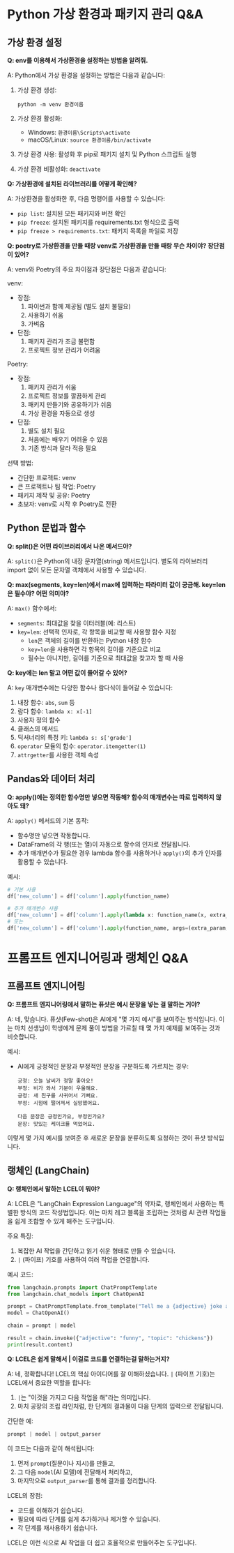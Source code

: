 # Python 가상 환경과 패키지 관리 Q&A

## 가상 환경 설정

**Q: env를 이용해서 가상환경을 설정하는 방법을 알려줘.**

A: Python에서 가상 환경을 설정하는 방법은 다음과 같습니다:

1. 가상 환경 생성:
   ```
   python -m venv 환경이름
   ```

2. 가상 환경 활성화:
   - Windows: `환경이름\Scripts\activate`
   - macOS/Linux: `source 환경이름/bin/activate`

3. 가상 환경 사용: 활성화 후 pip로 패키지 설치 및 Python 스크립트 실행

4. 가상 환경 비활성화: `deactivate`

**Q: 가상환경에 설치된 라이브러리를 어떻게 확인해?**

A: 가상환경을 활성화한 후, 다음 명령어를 사용할 수 있습니다:
- `pip list`: 설치된 모든 패키지와 버전 확인
- `pip freeze`: 설치된 패키지를 requirements.txt 형식으로 출력
- `pip freeze > requirements.txt`: 패키지 목록을 파일로 저장

**Q: poetry로 가상환경을 만들 때랑 venv로 가상환경을 만들 때랑 무슨 차이야? 장단점이 있어?**

A: venv와 Poetry의 주요 차이점과 장단점은 다음과 같습니다:

venv:
- 장점:
  1. 파이썬과 함께 제공됨 (별도 설치 불필요)
  2. 사용하기 쉬움
  3. 가벼움
- 단점:
  1. 패키지 관리가 조금 불편함
  2. 프로젝트 정보 관리가 어려움

Poetry:
- 장점:
  1. 패키지 관리가 쉬움
  2. 프로젝트 정보를 깔끔하게 관리
  3. 패키지 만들기와 공유하기가 쉬움
  4. 가상 환경을 자동으로 생성
- 단점:
  1. 별도 설치 필요
  2. 처음에는 배우기 어려울 수 있음
  3. 기존 방식과 달라 적응 필요

선택 방법:
- 간단한 프로젝트: venv
- 큰 프로젝트나 팀 작업: Poetry
- 패키지 제작 및 공유: Poetry
- 초보자: venv로 시작 후 Poetry로 전환

## Python 문법과 함수

**Q: split()은 어떤 라이브러리에서 나온 메서드야?**

A: `split()`은 Python의 내장 문자열(string) 메서드입니다. 별도의 라이브러리 import 없이 모든 문자열 객체에서 사용할 수 있습니다.

**Q: max(segments, key=len)에서 max에 입력하는 파라미터 값이 궁금해. key=len은 필수야? 어떤 의미야?**

A: `max()` 함수에서:
- `segments`: 최대값을 찾을 이터러블(예: 리스트)
- `key=len`: 선택적 인자로, 각 항목을 비교할 때 사용할 함수 지정
  - `len`은 객체의 길이를 반환하는 Python 내장 함수
  - `key=len`을 사용하면 각 항목의 길이를 기준으로 비교
  - 필수는 아니지만, 길이를 기준으로 최대값을 찾고자 할 때 사용

**Q: key에는 len 말고 어떤 값이 들어갈 수 있어?**

A: `key` 매개변수에는 다양한 함수나 람다식이 들어갈 수 있습니다:

1. 내장 함수: `abs`, `sum` 등
2. 람다 함수: `lambda x: x[-1]`
3. 사용자 정의 함수
4. 클래스의 메서드
5. 딕셔너리의 특정 키: `lambda s: s['grade']`
6. `operator` 모듈의 함수: `operator.itemgetter(1)`
7. `attrgetter`를 사용한 객체 속성

## Pandas와 데이터 처리

**Q: apply()에는 정의한 함수명만 넣으면 작동해? 함수의 매개변수는 따로 입력하지 않아도 돼?**

A: `apply()` 메서드의 기본 동작:
- 함수명만 넣으면 작동합니다.
- DataFrame의 각 행(또는 열)이 자동으로 함수의 인자로 전달됩니다.
- 추가 매개변수가 필요한 경우 lambda 함수를 사용하거나 `apply()`의 추가 인자를 활용할 수 있습니다.

예시:
```python
# 기본 사용
df['new_column'] = df['column'].apply(function_name)

# 추가 매개변수 사용
df['new_column'] = df['column'].apply(lambda x: function_name(x, extra_param=value))
# 또는
df['new_column'] = df['column'].apply(function_name, args=(extra_param,))
```


# 프롬프트 엔지니어링과 랭체인 Q&A

## 프롬프트 엔지니어링

**Q: 프롬프트 엔지니어링에서 말하는 퓨샷은 예시 문장을 넣는 걸 말하는 거야?**

A: 네, 맞습니다. 퓨샷(Few-shot)은 AI에게 "몇 가지 예시"를 보여주는 방식입니다. 이는 마치 선생님이 학생에게 문제 풀이 방법을 가르칠 때 몇 가지 예제를 보여주는 것과 비슷합니다.

예시:
- AI에게 긍정적인 문장과 부정적인 문장을 구분하도록 가르치는 경우:
  ```
  긍정: 오늘 날씨가 정말 좋아요!
  부정: 비가 와서 기분이 우울해요.
  긍정: 새 친구를 사귀어서 기뻐요.
  부정: 시험에 떨어져서 실망했어요.

  다음 문장은 긍정인가요, 부정인가요?
  문장: 맛있는 케이크를 먹었어요.
  ```

이렇게 몇 가지 예시를 보여준 후 새로운 문장을 분류하도록 요청하는 것이 퓨샷 방식입니다.

## 랭체인 (LangChain)

**Q: 랭체인에서 말하는 LCEL이 뭐야?**

A: LCEL은 "LangChain Expression Language"의 약자로, 랭체인에서 사용하는 특별한 방식의 코드 작성법입니다. 이는 마치 레고 블록을 조립하는 것처럼 AI 관련 작업들을 쉽게 조합할 수 있게 해주는 도구입니다.

주요 특징:
1. 복잡한 AI 작업을 간단하고 읽기 쉬운 형태로 만들 수 있습니다.
2. `|` (파이프) 기호를 사용하여 여러 작업을 연결합니다.

예시 코드:
```python
from langchain.prompts import ChatPromptTemplate
from langchain.chat_models import ChatOpenAI

prompt = ChatPromptTemplate.from_template("Tell me a {adjective} joke about {topic}")
model = ChatOpenAI()

chain = prompt | model

result = chain.invoke({"adjective": "funny", "topic": "chickens"})
print(result.content)
```

**Q: LCEL은 쉽게 말해서 | 이걸로 코드를 연결하는걸 말하는거지?**

A: 네, 정확합니다! LCEL의 핵심 아이디어를 잘 이해하셨습니다. `|` (파이프 기호)는 LCEL에서 중요한 역할을 합니다:

1. `|`는 "이것을 가지고 다음 작업을 해"라는 의미입니다.
2. 마치 공장의 조립 라인처럼, 한 단계의 결과물이 다음 단계의 입력으로 전달됩니다.

간단한 예:
```python
prompt | model | output_parser
```

이 코드는 다음과 같이 해석됩니다:
1. 먼저 `prompt`(질문이나 지시)를 만들고,
2. 그 다음 `model`(AI 모델)에 전달해서 처리하고,
3. 마지막으로 `output_parser`를 통해 결과를 정리합니다.

LCEL의 장점:
- 코드를 이해하기 쉽습니다.
- 필요에 따라 단계를 쉽게 추가하거나 제거할 수 있습니다.
- 각 단계를 재사용하기 쉽습니다.

LCEL은 이런 식으로 AI 작업을 더 쉽고 효율적으로 만들어주는 도구입니다.
